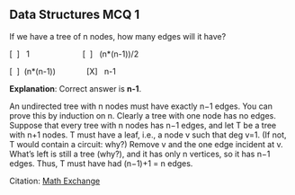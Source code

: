 ## Data Structures MCQ 1

If we have a tree of n nodes, how many edges will it have?

[&nbsp;&nbsp;]&nbsp;&nbsp; 1 &nbsp; &nbsp; &nbsp;&nbsp; &nbsp; &nbsp;&nbsp; &nbsp; &nbsp;&nbsp;&nbsp;&nbsp;&nbsp;&nbsp;&nbsp;&nbsp;                       [&nbsp;&nbsp;]&nbsp;&nbsp;  (n*(n-1))/2

[&nbsp;&nbsp;]&nbsp;&nbsp;(n*(n-1))&nbsp; &nbsp; &nbsp;&nbsp; &nbsp; &nbsp;&nbsp; &nbsp;&nbsp;[X]&nbsp;&nbsp;  n-1

**Explanation**: Correct answer is **n-1**. 

An undirected tree with n nodes must have exactly n−1 edges. You can prove this by induction on n. Clearly a tree with one node has no edges. Suppose that every tree with n nodes has n−1 edges, and let T be a tree with n+1 nodes. T must have a leaf, i.e., a node v such that deg v=1. (If not, T would contain a circuit: why?) Remove v and the one edge incident at v. What’s left is still a tree (why?), and it has only n vertices, so it has n−1 edges. Thus, T must have had (n−1)+1 = n edges.


Citation: [Math Exchange](https://math.stackexchange.com/a/454646/368759)
